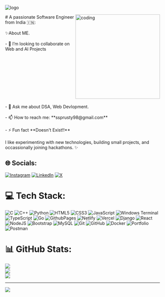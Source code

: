 ![logo](https://github.com/sudhansu-24/sudhansu-24/blob/main/banner.gif)
<div style="display: flex;">
  <div style="flex: 1;">
    # A passionate Software Engineer from India 🇮🇳:
    <br>
    <br>
    ✨About ME.<br>
    <br>- 👯 I’m looking to collaborate on Web and AI Projects<br>
                    </div>
  <div style="flex-shrink: 0;">
    <img class="coding-gif" align="right" alt="coding" width="275" src="https://media1.tenor.com/m/C1r3YSmu4IQAAAAC/coding.gif"/>
  </div>
</div>
    <br>- 💬 Ask me about DSA, Web Devlopment.<br>
    <br>- 📫 How to reach me: **ssprusty98@gmail.com**<br>
    <br>- ⚡ Fun fact **Doesn't Exist!!**<br><br>
    I like experimenting with new technologies, building small projects, and occassionally joining hackathons. ✨
 
## 🌐 Socials:
[![Instagram](https://img.shields.io/badge/Instagram-%23E4405F.svg?logo=Instagram&logoColor=white)](https://instagram.com/sudhansu_24) [![LinkedIn](https://img.shields.io/badge/LinkedIn-%230077B5.svg?logo=linkedin&logoColor=white)](https://linkedin.com/in/sudhansushekhar/) [![X](https://img.shields.io/badge/X-black.svg?logo=X&logoColor=white)](https://x.com/sudhansu_24) 

# 💻 Tech Stack:
![C](https://img.shields.io/badge/c-%2300599C.svg?style=for-the-badge&logo=c&logoColor=white) ![C++](https://img.shields.io/badge/c++-%2300599C.svg?style=for-the-badge&logo=c%2B%2B&logoColor=white) ![Python](https://img.shields.io/badge/python-3670A0?style=for-the-badge&logo=python&logoColor=ffdd54) ![HTML5](https://img.shields.io/badge/html5-%23E34F26.svg?style=for-the-badge&logo=html5&logoColor=white) ![CSS3](https://img.shields.io/badge/css3-%231572B6.svg?style=for-the-badge&logo=css3&logoColor=white) ![JavaScript](https://img.shields.io/badge/javascript-%23323330.svg?style=for-the-badge&logo=javascript&logoColor=%23F7DF1E) ![Windows Terminal](https://img.shields.io/badge/Windows%20Terminal-%234D4D4D.svg?style=for-the-badge&logo=windows-terminal&logoColor=white) ![TypeScript](https://img.shields.io/badge/typescript-%23007ACC.svg?style=for-the-badge&logo=typescript&logoColor=white) ![Go](https://img.shields.io/badge/go-%2300ADD8.svg?style=for-the-badge&logo=go&logoColor=white) ![GithubPages](https://img.shields.io/badge/github%20pages-121013?style=for-the-badge&logo=github&logoColor=white) ![Netlify](https://img.shields.io/badge/netlify-%23000000.svg?style=for-the-badge&logo=netlify&logoColor=#00C7B7) ![Vercel](https://img.shields.io/badge/vercel-%23000000.svg?style=for-the-badge&logo=vercel&logoColor=white) ![Django](https://img.shields.io/badge/django-%23092E20.svg?style=for-the-badge&logo=django&logoColor=white) ![React](https://img.shields.io/badge/react-%2320232a.svg?style=for-the-badge&logo=react&logoColor=%2361DAFB) ![NodeJS](https://img.shields.io/badge/node.js-6DA55F?style=for-the-badge&logo=node.js&logoColor=white) ![Bootstrap](https://img.shields.io/badge/bootstrap-%238511FA.svg?style=for-the-badge&logo=bootstrap&logoColor=white) ![MySQL](https://img.shields.io/badge/mysql-4479A1.svg?style=for-the-badge&logo=mysql&logoColor=white) ![Git](https://img.shields.io/badge/git-%23F05033.svg?style=for-the-badge&logo=git&logoColor=white) ![GitHub](https://img.shields.io/badge/github-%23121011.svg?style=for-the-badge&logo=github&logoColor=white) ![Docker](https://img.shields.io/badge/docker-%230db7ed.svg?style=for-the-badge&logo=docker&logoColor=white) ![Portfolio](https://img.shields.io/badge/Portfolio-%23000000.svg?style=for-the-badge&logo=firefox&logoColor=#FF7139) ![Postman](https://img.shields.io/badge/Postman-FF6C37?style=for-the-badge&logo=postman&logoColor=white)

# 📊 GitHub Stats:
![](https://github-readme-stats.vercel.app/api?username=sudhansu-24&theme=dark&hide_border=false&include_all_commits=true&count_private=true)<br/>
![](https://github-readme-streak-stats.herokuapp.com/?user=sudhansu-24&theme=dark&hide_border=false)<br/>
![](https://github-readme-stats.vercel.app/api/top-langs/?username=sudhansu-24&theme=dark&hide_border=false&include_all_commits=true&count_private=true&layout=compact)

---
[![](https://visitcount.itsvg.in/api?id=sudhansu-24&icon=0&color=0)](https://visitcount.itsvg.in)

<!-- Proudly created with GPRM ( https://gprm.itsvg.in ) -->
